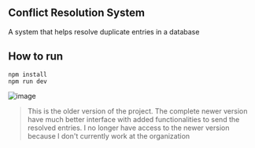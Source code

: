 ## Conflict Resolution System

A system that helps resolve duplicate entries in a database

## How to run

```
npm install
npm run dev
```

![image](https://github.com/bitakshat/pandeyportfolio/assets/41548582/8d3438be-b799-4c80-bd90-5c2d7575ca3e)

> This is the older version of the project. The complete newer version have much better interface with added functionalities to send the resolved entries. I no longer have access to the newer version because I don't currently work at the organization
